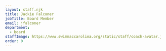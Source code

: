 ```yaml
---
layout: staff.njk
title: Jackie Falconer
jobTitle: Board Member
email: jfalconer
department:
  - board
staffImage: https://www.swimmaccarolina.org/static/staff/coach-avatar.jpg
order: 0
---
```

